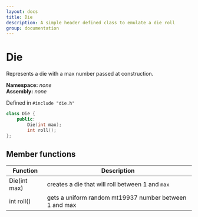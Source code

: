 ```yaml
---
layout: docs
title: Die
description: A simple header defined class to emulate a die roll
group: documentation
---
```


# Die
Represents a die with a max number passed at construction.


**Namespace:** _none_  
**Assembly:** _none_  

Defined in `#include "die.h"`
````C++
class Die {
    public:
        Die(int max);
        int roll();
};
````

## Member functions

Function      | Description |
 ------------ | ----------- |
Die(int max)  | creates a die that will roll between 1 and `max`|
int roll()    | gets a uniform random mt19937 number between 1 and max|
